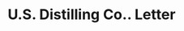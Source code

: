 ---
doi: 10.7916/D8FX8NGJ
date_other: '1880'
date_other_textual: 1880-1889
form: correspondence
genre:
- Letters (correspondence)
name:
- U.S. Distilling Co.
object_in_context_url: https://biggert.cul.columbia.edu/items/view/ave_biggert_00257
subject_hierarchical_geographic:
- Chicago, Illinois, United States
subject_name:
- U.S. Distilling Co.
title: U.S. Distilling Co.. Letter
sort_title: U.S. Distilling Co.. Letter
call_number: ave_biggert_00257
coordinates:
- 41.83694444444445,-87.68472222222222
pid: ave_biggert_00257
identifiers: ave_biggert_00257
thumbnail: https://derivativo-2.library.columbia.edu/iiif/2/ldpd:345074/full/!256,256/0/native.jpg
permalink: /biggert/ave_biggert_00257/
layout: iiif-image-page
---